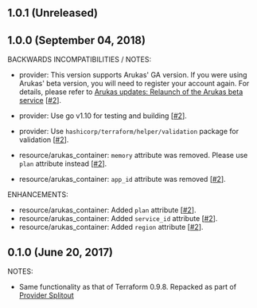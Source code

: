 ## 1.0.1 (Unreleased)
## 1.0.0 (September 04, 2018)

BACKWARDS INCOMPATIBILITIES / NOTES:

* provider: This version supports Arukas' GA version. If you were using Arukas' beta version, you will need to register your account again. For details, please refer to [Arukas updates: Relaunch of the Arukas beta service](https://arukas.io/en/updates-en/201802_arukas_beta_relaunch-en/) [[#2](https://github.com/terraform-providers/terraform-provider-arukas/issues/2)].
* provider: Use go v1.10 for testing and building [[#2](https://github.com/terraform-providers/terraform-provider-arukas/issues/2)].
* provider: Use `hashicorp/terraform/helper/validation` package for validation [[#2](https://github.com/terraform-providers/terraform-provider-arukas/issues/2)].

* resource/arukas_container: `memory` attribute was removed. Please use `plan` attribute instead [[#2](https://github.com/terraform-providers/terraform-provider-arukas/issues/2)].
* resource/arukas_container: `app_id` attribute was removed [[#2](https://github.com/terraform-providers/terraform-provider-arukas/issues/2)].

ENHANCEMENTS:

* resource/arukas_container: Added `plan` attribute [[#2](https://github.com/terraform-providers/terraform-provider-arukas/issues/2)].
* resource/arukas_container: Added `service_id` attribute [[#2](https://github.com/terraform-providers/terraform-provider-arukas/issues/2)].
* resource/arukas_container: Added `region` attribute [[#2](https://github.com/terraform-providers/terraform-provider-arukas/issues/2)].

## 0.1.0 (June 20, 2017)

NOTES:

* Same functionality as that of Terraform 0.9.8. Repacked as part of [Provider Splitout](https://www.hashicorp.com/blog/upcoming-provider-changes-in-terraform-0-10/)
